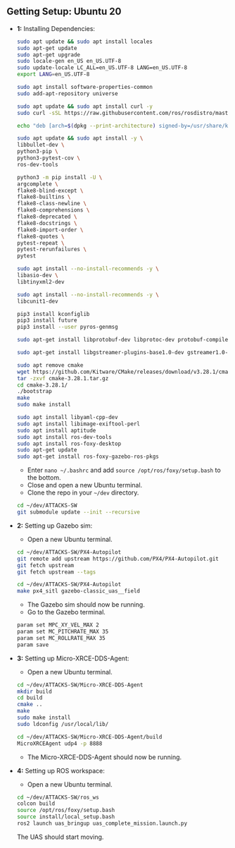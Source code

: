 ## Getting Setup: Ubuntu 20

- **1:** Installing Dependencies:
    ```bash
    sudo apt update && sudo apt install locales
    sudo apt-get update
    sudo apt-get upgrade
    sudo locale-gen en_US en_US.UTF-8
    sudo update-locale LC_ALL=en_US.UTF-8 LANG=en_US.UTF-8
    export LANG=en_US.UTF-8
    ```
    ```bash
    sudo apt install software-properties-common
    sudo add-apt-repository universe
    ```
    ```bash
    sudo apt update && sudo apt install curl -y
    sudo curl -sSL https://raw.githubusercontent.com/ros/rosdistro/master/ros.key -o /usr/share/keyrings/ros-archive-keyring.gpg
    ```
    ```bash
    echo "deb [arch=$(dpkg --print-architecture) signed-by=/usr/share/keyrings/ros-archive-keyring.gpg] http://packages.ros.org/ros2/ubuntu $(. /etc/os-release && echo $UBUNTU_CODENAME) main" | sudo tee /etc/apt/sources.list.d/ros2.list > /dev/null
    ```
    ```bash
    sudo apt update && sudo apt install -y \
    libbullet-dev \
    python3-pip \
    python3-pytest-cov \
    ros-dev-tools
    ```
    ```bash
    python3 -m pip install -U \
    argcomplete \
    flake8-blind-except \
    flake8-builtins \
    flake8-class-newline \
    flake8-comprehensions \
    flake8-deprecated \
    flake8-docstrings \
    flake8-import-order \
    flake8-quotes \
    pytest-repeat \
    pytest-rerunfailures \
    pytest
    ```
    
    ```bash
    sudo apt install --no-install-recommends -y \
    libasio-dev \
    libtinyxml2-dev
    ```
    ```bash
    sudo apt install --no-install-recommends -y \
    libcunit1-dev
    ```
    ```bash
    pip3 install kconfiglib
    pip3 install future
    pip3 install --user pyros-genmsg
    ```
    ```bash
    sudo apt-get install libprotobuf-dev libprotoc-dev protobuf-compiler libeigen3-dev libxml2-utils python3-rospkg python3-jinja2
    ```
    ```bash
    sudo apt-get install libgstreamer-plugins-base1.0-dev gstreamer1.0-plugins-bad gstreamer1.0-plugins-base gstreamer1.0-plugins-good gstreamer1.0-plugins-ugly -y
    ```
    ```bash
    sudo apt remove cmake
    wget https://github.com/Kitware/CMake/releases/download/v3.28.1/cmake-3.28.1.tar.gz
    tar -zxvf cmake-3.28.1.tar.gz
    cd cmake-3.28.1/
    ./bootstrap
    make
    sudo make install
    ```
    ```bash
    sudo apt install libyaml-cpp-dev
    sudo apt install libimage-exiftool-perl
    sudo apt install aptitude
    sudo apt install ros-dev-tools
    sudo apt install ros-foxy-desktop
    sudo apt-get update
    sudo apt-get install ros-foxy-gazebo-ros-pkgs
    ```

    - Enter `nano ~/.bashrc` and add `source /opt/ros/foxy/setup.bash` to the bottom.
    - Close and open a new Ubuntu terminal.
    - Clone the repo in your `~/dev` directory.
    ```bash
    cd ~/dev/ATTACKS-SW
    git submodule update --init --recursive
    ```

- **2:** Setting up Gazebo sim:
    - Open a new Ubuntu terminal.

    ```bash
    cd ~/dev/ATTACKS-SW/PX4-Autopilot
    git remote add upstream https://github.com/PX4/PX4-Autopilot.git
    git fetch upstream
    git fetch upstream --tags
    ```

    ```bash
    cd ~/dev/ATTACKS-SW/PX4-Autopilot
    make px4_sitl gazebo-classic_uas__field
    ```

    - The Gazebo sim should now be running.
    - Go to the Gazebo terminal.

    ```bash
    param set MPC_XY_VEL_MAX 2
    param set MC_PITCHRATE_MAX 35
    param set MC_ROLLRATE_MAX 35
    param save
    ```

- **3:** Setting up Micro-XRCE-DDS-Agent:

    - Open a new Ubuntu terminal.
    ```bash
    cd ~/dev/ATTACKS-SW/Micro-XRCE-DDS-Agent
    mkdir build
    cd build
    cmake ..
    make
    sudo make install
    sudo ldconfig /usr/local/lib/
    ```

    ```bash
    cd ~/dev/ATTACKS-SW/Micro-XRCE-DDS-Agent/build
    MicroXRCEAgent udp4 -p 8888
    ```
    - The Micro-XRCE-DDS-Agent should now be running.

- **4:** Setting up ROS workspace:

    - Open a new Ubuntu terminal.

    ```bash
    cd ~/dev/ATTACKS-SW/ros_ws
    colcon build
    source /opt/ros/foxy/setup.bash
    source install/local_setup.bash
    ros2 launch uas_bringup uas_complete_mission.launch.py
    ```

    The UAS should start moving.
